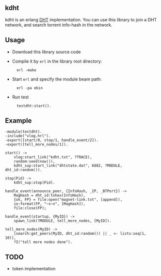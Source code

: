 ## kdht

kdht is an erlang [DHT](http://en.wikipedia.org/wiki/Distributed_hash_table) implementation. You can use this library to join a DHT network, and search torrent info-hash in the network.

## Usage

* Download this library source code
* Compile it by `erl` in the library root directory:

        erl -make

* Start `erl` and specify the module beam path:

        erl -pa ebin

* Run test

        testdht:start().

## Example

    -module(testdht).
    -include("vlog.hrl").
    -export([start/0, stop/1, handle_event/2]).
    -export([tell_more_nodes/1]).

    start() ->
        vlog:start_link("kdht.txt", ?TRACE),
        random:seed(now()),
        kdht_sup:start_link("dhtstate.dat", 6882, ?MODULE, dht_id:random()).

    stop(Pid) ->
        kdht_sup:stop(Pid).

    handle_event(announce_peer, {InfoHash, _IP, _BTPort}) ->
        MagHash = dht_id:tohex(InfoHash),
        {ok, FP} = file:open("magnet-link.txt", [append]),
        io:format(FP, "~s~n", [MagHash]),
        file:close(FP);

    handle_event(startup, {MyID}) ->
        spawn_link(?MODULE, tell_more_nodes, [MyID]).

    tell_more_nodes(MyID) ->
        [search:get_peers(MyID, dht_id:random()) || _ <- lists:seq(1, 10)],
        ?I("tell more nodes done").

## TODO

* token implementation


